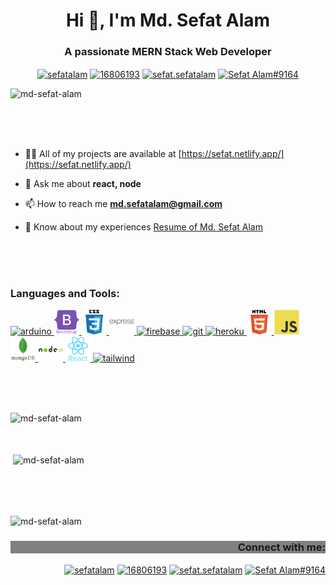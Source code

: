 <!-- ### Hi there 👋 -->

<!--
**Md-Sefat-Alam/Md-Sefat-Alam** is a ✨ _special_ ✨ repository because its `README.md` (this file) appears on your GitHub profile.

Here are some ideas to get you started:

- 🔭 I’m currently working on ...
- 🌱 I’m currently learning ...
- 👯 I’m looking to collaborate on ...
- 🤔 I’m looking for help with ...
- 💬 Ask me about ...
- 📫 How to reach me: ...
- 😄 Pronouns: ...
- ⚡ Fun fact: ...
-->

<h1 align="center">Hi 👋, I'm Md. Sefat Alam</h1>
<h3 align="center">A passionate MERN Stack Web Developer</h3>
<p align="center">
<a href="https://linkedin.com/in/sefatalam" target="_blank"><img align="center" src="https://raw.githubusercontent.com/rahuldkjain/github-profile-readme-generator/master/src/images/icons/Social/linked-in-alt.svg" alt="sefatalam" height="30" width="40" /></a>
<a href="https://stackoverflow.com/users/16806193" target="_blank"><img align="center" src="https://raw.githubusercontent.com/rahuldkjain/github-profile-readme-generator/master/src/images/icons/Social/stack-overflow.svg" alt="16806193" height="30" width="40" /></a>
<a href="https://fb.com/sefat.sefatalam" target="_blank"><img align="center" src="https://raw.githubusercontent.com/rahuldkjain/github-profile-readme-generator/master/src/images/icons/Social/facebook.svg" alt="sefat.sefatalam" height="30" width="40" /></a>
<a href="https://discord.gg/Sefat Alam#9164" target="_blank"><img align="center" src="https://raw.githubusercontent.com/rahuldkjain/github-profile-readme-generator/master/src/images/icons/Social/discord.svg" alt="Sefat Alam#9164" height="30" width="40" /></a>
</p>

<p align="left"> <img src="https://komarev.com/ghpvc/?username=md-sefat-alam&label=Profile%20views&color=0e75b6&style=flat" alt="md-sefat-alam" /> </p>

<br/><br/><br/>

- 👨‍💻 All of my projects are available at [https://sefat.netlify.app/](https://sefat.netlify.app/)

- 💬 Ask me about **react, node**

- 📫 How to reach me **md.sefatalam@gmail.com**

- 📄 Know about my experiences [Resume of Md. Sefat Alam](https://drive.google.com/file/d/1kVI1k6IcivPpIY9gk7FJ_-TcRKNUQoSx/view?usp=sharing)

<br/><br/><br/>

<h3 align="left">Languages and Tools:</h3>
<p align="left"> <a href="https://www.arduino.cc/" target="_blank" rel="noreferrer"> <img src="https://cdn.worldvectorlogo.com/logos/arduino-1.svg" alt="arduino" width="40" height="40"/> </a> <a href="https://getbootstrap.com" target="_blank" rel="noreferrer"> <img src="https://raw.githubusercontent.com/devicons/devicon/master/icons/bootstrap/bootstrap-plain-wordmark.svg" alt="bootstrap" width="40" height="40"/> </a> <a href="https://www.w3schools.com/css/" target="_blank" rel="noreferrer"> <img src="https://raw.githubusercontent.com/devicons/devicon/master/icons/css3/css3-original-wordmark.svg" alt="css3" width="40" height="40"/> </a> <a href="https://expressjs.com" target="_blank" rel="noreferrer"> <img src="https://raw.githubusercontent.com/devicons/devicon/master/icons/express/express-original-wordmark.svg" alt="express" width="40" height="40"/> </a> <a href="https://firebase.google.com/" target="_blank" rel="noreferrer"> <img src="https://www.vectorlogo.zone/logos/firebase/firebase-icon.svg" alt="firebase" width="40" height="40"/> </a> <a href="https://git-scm.com/" target="_blank" rel="noreferrer"> <img src="https://www.vectorlogo.zone/logos/git-scm/git-scm-icon.svg" alt="git" width="40" height="40"/> </a> <a href="https://heroku.com" target="_blank" rel="noreferrer"> <img src="https://www.vectorlogo.zone/logos/heroku/heroku-icon.svg" alt="heroku" width="40" height="40"/> </a> <a href="https://www.w3.org/html/" target="_blank" rel="noreferrer"> <img src="https://raw.githubusercontent.com/devicons/devicon/master/icons/html5/html5-original-wordmark.svg" alt="html5" width="40" height="40"/> </a> <a href="https://developer.mozilla.org/en-US/docs/Web/JavaScript" target="_blank" rel="noreferrer"> <img src="https://raw.githubusercontent.com/devicons/devicon/master/icons/javascript/javascript-original.svg" alt="javascript" width="40" height="40"/> </a> <a href="https://www.mongodb.com/" target="_blank" rel="noreferrer"> <img src="https://raw.githubusercontent.com/devicons/devicon/master/icons/mongodb/mongodb-original-wordmark.svg" alt="mongodb" width="40" height="40"/> </a> <a href="https://nodejs.org" target="_blank" rel="noreferrer"> <img src="https://raw.githubusercontent.com/devicons/devicon/master/icons/nodejs/nodejs-original-wordmark.svg" alt="nodejs" width="40" height="40"/> </a> <a href="https://reactjs.org/" target="_blank" rel="noreferrer"> <img src="https://raw.githubusercontent.com/devicons/devicon/master/icons/react/react-original-wordmark.svg" alt="react" width="40" height="40"/> </a> <a href="https://tailwindcss.com/" target="_blank" rel="noreferrer"> <img src="https://www.vectorlogo.zone/logos/tailwindcss/tailwindcss-icon.svg" alt="tailwind" width="40" height="40"/> </a> </p>
<br/><br/><br/>
<p><img align="left" src="https://github-readme-stats.vercel.app/api/top-langs?username=md-sefat-alam&show_icons=true&locale=en&layout=compact" alt="md-sefat-alam" /></p>
<br/><br/><br/>
<p>&nbsp;<img align="center" src="https://github-readme-stats.vercel.app/api?username=md-sefat-alam&show_icons=true&locale=en" alt="md-sefat-alam" /></p>
<br/><br/><br/>
<p><img align="center" src="https://github-readme-streak-stats.herokuapp.com/?user=md-sefat-alam&" alt="md-sefat-alam" /></p>

<h3 style="background-color: gray" align="right">Connect with me:</h3>
<p align="right">
<a href="https://linkedin.com/in/sefatalam" target="_blank"><img align="center" src="https://raw.githubusercontent.com/rahuldkjain/github-profile-readme-generator/master/src/images/icons/Social/linked-in-alt.svg" alt="sefatalam" height="30" width="40" /></a>
<a href="https://stackoverflow.com/users/16806193" target="_blank"><img align="center" src="https://raw.githubusercontent.com/rahuldkjain/github-profile-readme-generator/master/src/images/icons/Social/stack-overflow.svg" alt="16806193" height="30" width="40" /></a>
<a href="https://fb.com/sefat.sefatalam" target="_blank"><img align="center" src="https://raw.githubusercontent.com/rahuldkjain/github-profile-readme-generator/master/src/images/icons/Social/facebook.svg" alt="sefat.sefatalam" height="30" width="40" /></a>
<a href="https://discord.gg/Sefat Alam#9164" target="_blank"><img align="center" src="https://raw.githubusercontent.com/rahuldkjain/github-profile-readme-generator/master/src/images/icons/Social/discord.svg" alt="Sefat Alam#9164" height="30" width="40" /></a>
</p>

